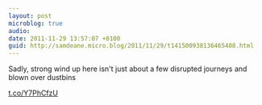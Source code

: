 ```yaml
---
layout: post
microblog: true
audio: 
date: 2011-11-29 13:57:07 +0100
guid: http://samdeane.micro.blog/2011/11/29/t141500938136465408.html
---
```

Sadly, strong wind up here isn't just about a few disrupted journeys and blown over dustbins

 [t.co/Y7PhCfzU](http://t.co/Y7PhCfzU)
